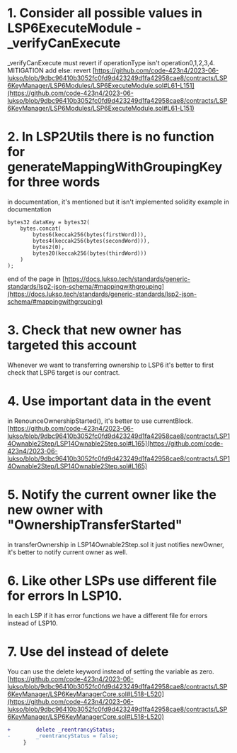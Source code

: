 # 1. Consider all possible values in LSP6ExecuteModule - _verifyCanExecute
_verifyCanExecute must revert if operationType isn't operation0,1,2,3,4.
MITIGATION
add else: revert
[https://github.com/code-423n4/2023-06-lukso/blob/9dbc96410b3052fc0fd9d423249d1fa42958cae8/contracts/LSP6KeyManager/LSP6Modules/LSP6ExecuteModule.sol#L61-L151](https://github.com/code-423n4/2023-06-lukso/blob/9dbc96410b3052fc0fd9d423249d1fa42958cae8/contracts/LSP6KeyManager/LSP6Modules/LSP6ExecuteModule.sol#L61-L151)

# 2. In LSP2Utils there is no function for generateMappingWithGroupingKey for three words
in documentation, it's mentioned but it isn't implemented
solidity example in documentation
```solidity
bytes32 dataKey = bytes32(
    bytes.concat(
        bytes6(keccak256(bytes(firstWord))),
        bytes4(keccak256(bytes(secondWord))),
        bytes2(0),
        bytes20(keccak256(bytes(thirdWord)))
    )
);
```
end of the page in [https://docs.lukso.tech/standards/generic-standards/lsp2-json-schema/#mappingwithgrouping](https://docs.lukso.tech/standards/generic-standards/lsp2-json-schema/#mappingwithgrouping)

# 3. Check that new owner has targeted this account
Whenever we want to transferring ownership to LSP6 it's better to first check that LSP6 target is our contract.

# 4. Use important data in the event
in RenounceOwnershipStarted(), it's better to use currentBlock.
[https://github.com/code-423n4/2023-06-lukso/blob/9dbc96410b3052fc0fd9d423249d1fa42958cae8/contracts/LSP14Ownable2Step/LSP14Ownable2Step.sol#L165](https://github.com/code-423n4/2023-06-lukso/blob/9dbc96410b3052fc0fd9d423249d1fa42958cae8/contracts/LSP14Ownable2Step/LSP14Ownable2Step.sol#L165)

# 5. Notify the current owner like the new owner with "OwnershipTransferStarted"
in transferOwnership in LSP14Ownable2Step.sol it just notifies newOwner, it's better to notify current owner as well.


# 6. Like other LSPs use different file for errors In LSP10.
In each LSP if it has error functions we have a different file for errors instead of LSP10.

# 7. Use del instead of delete
You can use the delete keyword instead of setting the variable as zero.
[https://github.com/code-423n4/2023-06-lukso/blob/9dbc96410b3052fc0fd9d423249d1fa42958cae8/contracts/LSP6KeyManager/LSP6KeyManagerCore.sol#L518-L520](https://github.com/code-423n4/2023-06-lukso/blob/9dbc96410b3052fc0fd9d423249d1fa42958cae8/contracts/LSP6KeyManager/LSP6KeyManagerCore.sol#L518-L520)
```diff
+        delete _reentrancyStatus; 
-        _reentrancyStatus = false;
     }
```
